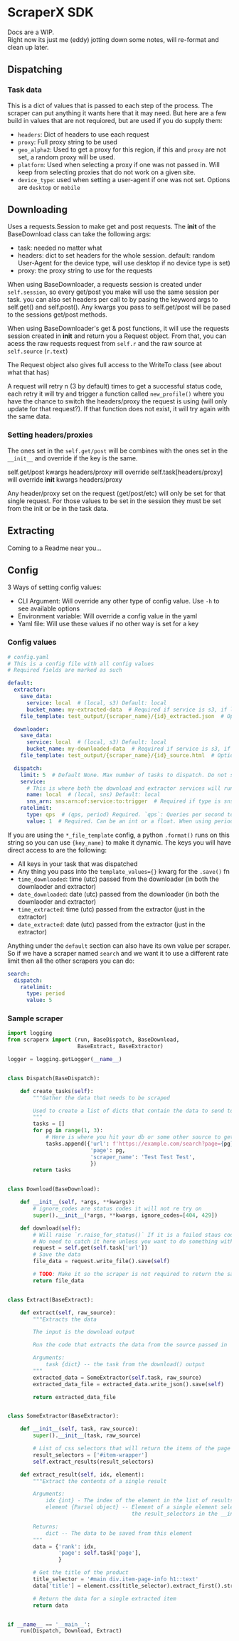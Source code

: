 # ScraperX  SDK

Docs are a WIP.  
Right now its just me (eddy) jotting down some notes, will re-format and clean up later.


## Dispatching

### Task data
This is a dict of values that is passed to each step of the process. The scraper can put anything it wants here that it may need. But here are a few build in values that are not requiored, but are used if you do supply them:

- `headers`: Dict of headers to use each request
- `proxy`: Full proxy string to be used
- `geo_alpha2`: Used to get a proxy for this region, if this and `proxy` are not set, a random proxy will be used.
- `platform`: Used when selecting a proxy if one was not passed in. Will keep from selecting proxies that do not work on a given site.
- `device_type`: used when setting a user-agent if one was not set. Options are `desktop` or `mobile`

## Downloading

Uses a requests.Session to make get and post requests.
The __init__ of the BaseDownload class can take the following args:
- task: needed no matter what
- headers: dict to set headers for the whole session. default: random User-Agent for the device type, will use desktop if no device type is set)
- proxy: the proxy string to use for the requests


When using BaseDownloader, a requests session is created under `self.session`, so every get/post you make will use the same session per task.
you can also set headers per call to by pasing the keyword args to self.get() and self.post(). Any kwargs you pass to self.get/post will be pased to the sessions get/post methods.  

When using BaseDownloader's get & post functions, it will use the requests session created in __init__ and return you a Request object. From that, you can acess the raw requests request from `self.r` and the raw source at `self.source` (`r.text`)  

The Request object also gives full access to the WriteTo class (see <here> about what that has)  


A request will retry n (3 by default) times to get a successful status code, each retry it will try and trigger a function called `new_profile()` where you have the chance to switch the headers/proxy the request is using (will only update for that request?). If that function does not exist, it will try again with the same data.


### Setting headers/proxies

The ones set in the `self.get/post` will be combines with the ones set in the `__init__` and override if the key is the same.  

self.get/post kwargs headers/proxy
will override
self.task[headers/proxy]
will override
__init__ kwargs headers/proxy

Any header/proxy set on the request (get/post/etc) will only be set for that single request. For those values to be set in the session they must be set from the init or be in the task data.


## Extracting
Coming to a Readme near you...


## Config

3 Ways of setting config values:
- CLI Argument: Will override any other type of config value. Use `-h` to see available options
- Environment variable: Will override a config value in the yaml
- Yaml file: Will use these values if no other way is set for a key


### Config values

```yaml
# config.yaml
# This is a config file with all config values
# Required fields are marked as such

default:
  extractor:
    save_data:
      service: local  # (local, s3) Default: local
      bucket_name: my-extracted-data  # Required if service is s3, if local this is not needed
    file_template: test_output/{scraper_name}/{id}_extracted.json  # Optional, if not set then a file name must be passed in when saving

  downloader:
    save_data:
      service: local  # (local, s3) Default: local
      bucket_name: my-downloaded-data  # Required if service is s3, if local this is not needed
    file_template: test_output/{scraper_name}/{id}_source.html  # Optional, if not set then a file name must be passed in when saving

  dispatch:
    limit: 5  # Default None. Max number of tasks to dispatch. Do not set to run all tasks
    service:
      # This is where both the download and extractor services will run
      name: local  # (local, sns) Default: local
      sns_arn: sns:arn:of:service:to:trigger  # Required if type is sns, if local this is not needed
    ratelimit:
      type: qps  # (qps, period) Required. `qps`: Queries per second to dispatch the tasks at. `period`: The time in hours to dispatch all of the tasks in.
      value: 1  # Required. Can be an int or a float. When using period, value is in hours
```

If you are using the `*_file_template` config, a python `.format()` runs on this string so you can use `{key_name}` to make it dynamic. The keys you will have direct access to are the following:
  - All keys in your task that was dispatched
  - Any thing you pass into the `template_values={}` kwarg for the `.save()` fn
  - `time_downloaded`: time (utc) passed from the downloader (in both the downlaoder and extractor)
  - `date_downloaded`: date (utc) passed from the downloader (in both the downlaoder and extractor)
  - `time_extracted`: time (utc) passed from the extractor (just in the extractor)
  - `date_extracted`: date (utc) passed from the extractor (just in the extractor)

Anything under the `default` section can also have its own value per scraper. So if we have a scraper named `search` and we want it to use a different rate limit then all the other scrapers you can do:
```yaml
search:
  dispatch:
    ratelimit:
      type: period
      value: 5
```



### Sample scraper

```python
import logging
from scraperx import (run, BaseDispatch, BaseDownload,
                      BaseExtract, BaseExtractor)

logger = logging.getLogger(__name__)


class Dispatch(BaseDispatch):

    def create_tasks(self):
        """Gather the data that needs to be scraped

        Used to create a list of dicts that contain the data to send to the downloader
        """
        tasks = []
        for pg in range(1, 3):
            # Here is where you hit your db or some other source to get the data you want
            tasks.append({'url': f'https://example.com/search?page={pg}',
                          'page': pg,
                          'scraper_name': 'Test Test Test',
                          })
        return tasks


class Download(BaseDownload):

    def __init__(self, *args, **kwargs):
        # ignore_codes are status codes it will not re try on
        super().__init__(*args, **kwargs, ignore_codes=[404, 429])

    def download(self):
        # Will raise `r.raise_for_status()` If it is a failed staus code
        # No need to catch it here unless you want to do something with it
        request = self.get(self.task['url'])
        # Save the data
        file_data = request.write_file().save(self)

        # TODO: Make it so the scraper is not required to return the saved files
        return file_data


class Extract(BaseExtract):

    def extract(self, raw_source):
        """Extracts the data

        The input is the download output

        Run the code that extracts the data from the source passed in

        Arguments:
            task {dict} -- the task from the download() output
        """
        extracted_data = SomeExtractor(self.task, raw_source)
        extracted_data_file = extracted_data.write_json().save(self)

        return extracted_data_file


class SomeExtractor(BaseExtractor):

    def __init__(self, task, raw_source):
        super().__init__(task, raw_source)

        # List of css selectors that will return the items of the page you want
        result_selectors = ['#item-wrapper']
        self.extract_results(result_selectors)

    def extract_result(self, idx, element):
        """Extract the contents of a single result

        Arguments:
            idx {int} - The index of the element in the list of results
            element {Parsel object} -- Element of a single element selected by
                                       the result_selectors in the __init__

        Returns:
            dict -- The data to be saved from this element
        """
        data = {'rank': idx,
                'page': self.task['page'],
                }

        # Get the title of the product
        title_selector = '#main div.item-page-info h1::text'
        data['title'] = element.css(title_selector).extract_first().strip()

        # Return the data for a single extracted item
        return data


if __name__ == '__main__':
    run(Dispatch, Download, Extract)
```
